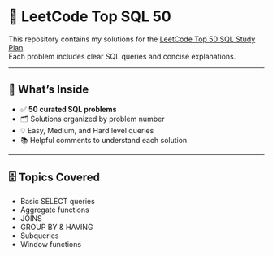 # 📌 LeetCode Top SQL 50

This repository contains my solutions for the [LeetCode Top 50 SQL Study Plan](https://leetcode.com/studyplan/top-sql-50/).  
Each problem includes clear SQL queries and concise explanations.

---

## 🚀 What’s Inside

- ✅ **50 curated SQL problems**
- 🗂️ Solutions organized by problem number
- 💡 Easy, Medium, and Hard level queries
- 📚 Helpful comments to understand each solution

---

## 🗄️ Topics Covered

- Basic SELECT queries
- Aggregate functions
- JOINS
- GROUP BY & HAVING
- Subqueries
- Window functions
